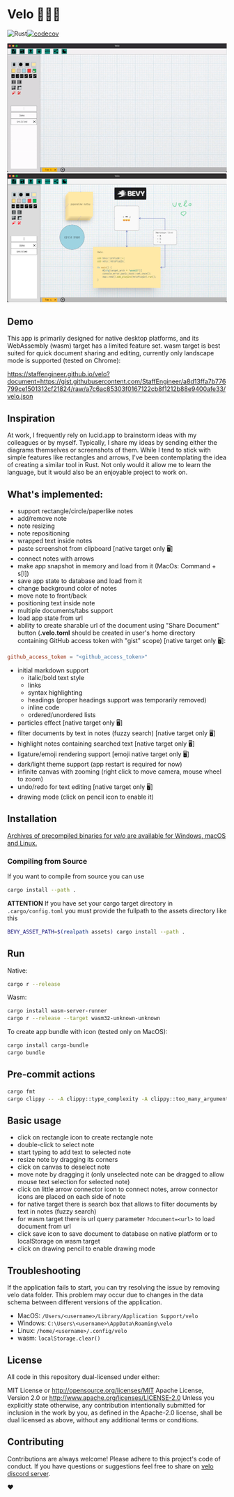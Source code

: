 # Velo 🚵‍♀️🚵
![Rust](https://img.shields.io/badge/Rust-lang-000000.svg?style=flat&logo=rust)[![codecov](https://codecov.io/gh/StaffEngineer/velo/branch/main/graph/badge.svg?token=QGEKLM6ZDF)](https://codecov.io/gh/StaffEngineer/velo)

![velo](./velo.gif)
![alt text](velo.png "Velo")

## Demo

This app is primarily designed for native desktop platforms, and its
WebAssembly (wasm) target has a limited feature set. wasm target is best
suited for quick document sharing and editing, currently only landscape
mode is supported (tested on Chrome):  

  [<https://staffengineer.github.io/velo?document=https://gist.githubusercontent.com/StaffEngineer/a8d13ffa7b776799ce1501312cf21824/raw/a7c6ac85303f0167122cb8f1212b88e9400afe33/velo.json>](https://staffengineer.github.io/velo?document=https://gist.githubusercontent.com/StaffEngineer/a8d13ffa7b776799ce1501312cf21824/raw/a7c6ac85303f0167122cb8f1212b88e9400afe33/velo.json)

## Inspiration

At work, I frequently rely on lucid.app to brainstorm ideas with my
colleagues or by myself. Typically, I share my ideas by sending either
the diagrams themselves or screenshots of them. While I tend to stick
with simple features like rectangles and arrows, I\'ve been
contemplating the idea of creating a similar tool in Rust. Not only
would it allow me to learn the language, but it would also be an
enjoyable project to work on.

## What\'s implemented:
-   support rectangle/circle/paperlike notes
-   add/remove note
-   note resizing
-   note repositioning
-   wrapped text inside notes
-   paste screenshot from clipboard [native target only 🖥️] 
-   connect notes with arrows
-   make app snapshot in memory and load from it (MacOs: Command + s\[l\])
-   save app state to database and load from it
-   change background color of notes
-   move note to front/back
-   positioning text inside note
-   multiple documents/tabs support
-   load app state from url
-   ability to create sharable url of the document using \"Share
    Document\" button (**.velo.toml** should be created in user's home
    directory containing GitHub access token with \"gist\" scope) [native target only 🖥️]:

   ```toml
   github_access_token = "<github_access_token>"
   ```

- initial markdown support
  - italic/bold text style
  - links
  - syntax highlighting
  - headings (proper headings support was temporarily removed)
  - inline code
  - ordered/unordered lists
- particles effect [native target only 🖥️]
- filter documents by text in notes (fuzzy search) [native target only 🖥️]
- highlight notes containing searched text [native target only 🖥️]
- ligature/emoji rendering support [emoji native target only 🖥️]
- dark/light theme support (app restart is required for now)
- infinite canvas with zooming (right click to move camera, mouse wheel to zoom)
- undo/redo for text editing [native target only 🖥️]
- drawing mode (click on pencil icon to enable it)

## Installation

[Archives of precompiled binaries for *velo* are available for Windows, macOS
and Linux.](https://github.com/StaffEngineer/velo/releases/latest)

### Compiling from Source

If you want to compile from source you can use 
```sh
cargo install --path .
```

**ATTENTION**
If you have set your cargo target directory in `.cargo/config.toml` you must provide the fullpath to the assets directory like this
```sh
BEVY_ASSET_PATH=$(realpath assets) cargo install --path .
```

## Run

Native:

```sh
cargo r --release
```

Wasm:

```sh
cargo install wasm-server-runner
cargo r --release --target wasm32-unknown-unknown
```

To create app bundle with icon (tested only on MacOS):

```sh
cargo install cargo-bundle
cargo bundle
```

## Pre-commit actions

```sh
cargo fmt
cargo clippy -- -A clippy::type_complexity -A clippy::too_many_arguments
```

## Basic usage

- click on rectangle icon to create rectangle note
- double-click to select note
- start typing to add text to selected note
- resize note by dragging its corners
- click on canvas to deselect note
- move note by dragging it (only unselected note can be dragged to allow mouse text selection for selected note)
- click on little arrow connector icon to connect notes, arrow connector icons are placed on each side of note
- for native target there is search box that allows to filter documents by text in notes (fuzzy search)
- for wasm target there is url query parameter `?document=<url>` to load document from url
- click save icon to save document to database on native platform or to localStorage on wasm target
- click on drawing pencil to enable drawing mode

## Troubleshooting

If the application fails to start, you can try resolving the issue by removing velo data folder. This problem may occur due to changes in the data schema between different versions of the application.

- MacOS: `/Users/<username>/Library/Application Support/velo`
- Windows: `C:\Users\<username>\AppData\Roaming\velo`
- Linux: `/home/<username>/.config/velo`
- wasm: `localStorage.clear()`

## License
All code in this repository dual-licensed under either:

MIT License or http://opensource.org/licenses/MIT
Apache License, Version 2.0 or http://www.apache.org/licenses/LICENSE-2.0
Unless you explicitly state otherwise, any contribution intentionally submitted for inclusion in the work by you, as defined in the Apache-2.0 license, shall be dual licensed as above, without any additional terms or conditions.

## Contributing
Contributions are always welcome! Please adhere to this project\'s code
of conduct. If you have questions or suggestions feel free to share on [velo discord server](https://discord.gg/u9E4kr4AtU).

❤️
